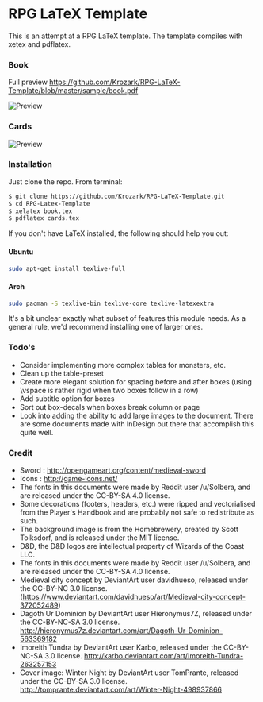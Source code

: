 # RPG LaTeX Template

This is an attempt at a RPG LaTeX template.
The template compiles with xetex and pdflatex.

### Book
Full preview https://github.com/Krozark/RPG-LaTeX-Template/blob/master/sample/book.pdf

![Preview](https://raw.githubusercontent.com/Krozark/RPG-LaTeX-Template/master/sample/book.jpg)

### Cards
![Preview](https://raw.githubusercontent.com/Krozark/RPG-LaTeX-Template/master/sample/cards.png)

### Installation

Just clone the repo. From terminal:

```sh
$ git clone https://github.com/Krozark/RPG-LaTeX-Template.git
$ cd RPG-Latex-Template
$ xelatex book.tex
$ pdflatex cards.tex
```

If you don't have LaTeX installed, the following should help you out:
#### Ubuntu
```sh
sudo apt-get install texlive-full
```
#### Arch
```sh
sudo pacman -S texlive-bin texlive-core texlive-latexextra
```
It's a bit unclear exactly what subset of features this module needs. As a general rule, we'd recommend installing one of larger ones.

### Todo's

 - Consider implementing more complex tables for monsters, etc.
 - Clean up the table-preset
 - Create more elegant solution for spacing before and after boxes (using \vspace is rather rigid when two boxes follow in a row)
 - Add subtitle option for boxes
 - Sort out box-decals when boxes break column or page
 - Look into adding the ability to add large images to the document. There are some documents made with InDesign out there that accomplish this quite well.


### Credit

 - Sword : http://opengameart.org/content/medieval-sword
 - Icons : http://game-icons.net/
 - The fonts in this documents were made by Reddit user /u/Solbera, and are released under the CC-BY-SA 4.0 license.
 - Some decorations (footers, headers, etc.) were ripped and vectorialised from the Player's Handbook and are probably not safe to redistribute as such.
 - The background image is from the Homebrewery, created by Scott Tolksdorf, and is released under the MIT license.
 - D\&D, the D\&D logos are intellectual property of Wizards of the Coast LLC.
 - The fonts in this documents were made by Reddit user /u/Solbera, and are released under the CC-BY-SA 4.0 license.
 - Medieval city concept by DeviantArt user davidhueso, released under the CC-BY-NC 3.0 license. (https://www.deviantart.com/davidhueso/art/Medieval-city-concept-372052489)
 - Dagoth Ur Dominion by DeviantArt user Hieronymus7Z, released under the CC-BY-NC-SA 3.0 license. http://hieronymus7z.deviantart.com/art/Dagoth-Ur-Dominion-563369182
 - Imoreith Tundra by DeviantArt user Karbo, released under the CC-BY-NC-SA 3.0 license. http://karbo.deviantart.com/art/Imoreith-Tundra-263257153
 - Cover image: Winter Night by DeviantArt user TomPrante, released under the CC-BY-SA 3.0 license. http://tomprante.deviantart.com/art/Winter-Night-498937866
 

